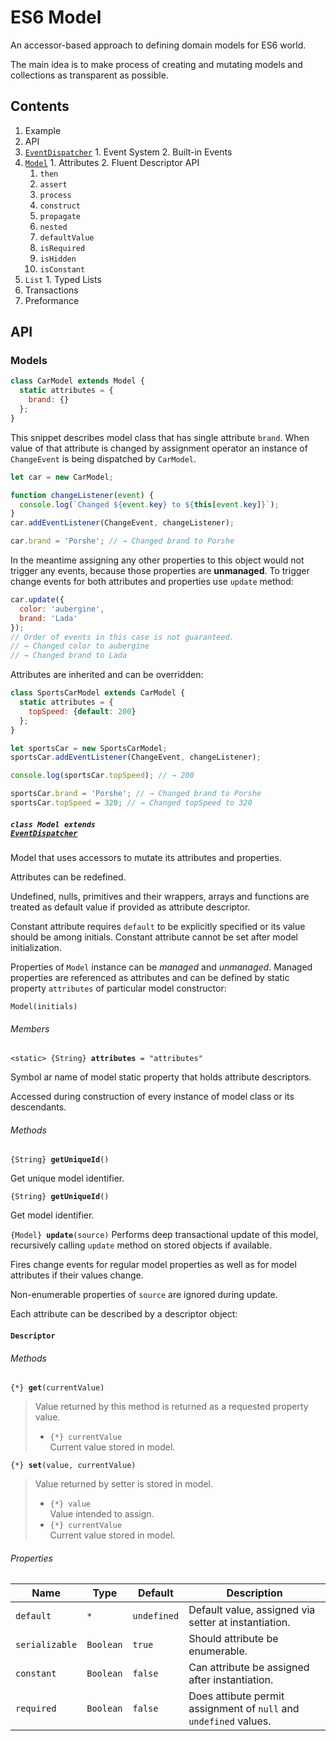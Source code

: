 # ES6 Model

An accessor-based approach to defining domain models for ES6 world.

The main idea is to make process of creating and mutating models and collections as transparent as possible.

## Contents

1. Example
2. API
  1. [`EventDispatcher`](#event-dispatcher)
    1. Event System
    2. Built-in Events
  2. [`Model`](#model)
    1. Attributes
    2. Fluent Descriptor API
      1. `then`
      2. `assert`
      3. `process`
      4. `construct`
      5. `propagate`
      6. `nested`
      6. `defaultValue`
      7. `isRequired`
      8. `isHidden`
      9. `isConstant`
  3. `List`
    1. Typed Lists
  4. Transactions
3. Preformance

## API

### Models

```javascript
class CarModel extends Model {
  static attributes = {
    brand: {}
  };
}
```

This snippet describes model class that has single attribute `brand`. When value of that attribute is changed by assignment operator an instance of `ChangeEvent` is being dispatched by `CarModel`.

```javascript
let car = new CarModel;

function changeListener(event) {
  console.log(`Changed ${event.key} to ${this[event.key]}`);
}
car.addEventListener(ChangeEvent, changeListener);

car.brand = 'Porshe'; // → Changed brand to Porshe
```

In the meantime assigning any other properties to this object would not trigger any events, because those properties are **unmanaged**. To trigger change events for both attributes and properties use `update` method:

```javascript
car.update({
  color: 'aubergine',
  brand: 'Lada'
});
// Order of events in this case is not guaranteed.
// → Changed color to aubergine
// → Changed brand to Lada
```

Attributes are inherited and can be overridden:

```javascript
class SportsCarModel extends CarModel {
  static attributes = {
    topSpeed: {default: 200}
  };
}

let sportsCar = new SportsCarModel;
sportsCar.addEventListener(ChangeEvent, changeListener);

console.log(sportsCar.topSpeed); // → 200

sportsCar.brand = 'Porshe'; // → Changed brand to Porshe
sportsCar.topSpeed = 320; // → Changed topSpeed to 320
```





##### <code>class Model extends <a href="#event-dispatcher">EventDispatcher</a></code>

Model that uses accessors to mutate its attributes and properties.

Attributes can be redefined.

Undefined, nulls, primitives and their wrappers, arrays and functions are treated as
default value if provided as attribute descriptor.

Constant attribute requires `default` to be explicitly specified or its value should
be among initials. Constant attribute cannot be set after model initialization.

Properties of `Model` instance can be *managed* and *unmanaged*. Managed properties are referenced as attributes and can be defined by static property `attributes` of particular model constructor:

<code>Model(initials)</code>

###### Members

<code>&lt;static&gt; {String} <b>attributes</b> = "attributes" </code>

Symbol ar name of model static property that holds attribute descriptors.

Accessed during construction of every instance of model class or its descendants.

###### Methods

<code>{String} <b>getUniqueId</b>()</code>

Get unique model identifier.

<code>{String} <b>getUniqueId</b>()</code>

Get model identifier.

<code>{Model} <b>update</b>(source)</code>
Performs deep transactional update of this model, recursively calling `update` method on stored objects if available.

Fires change events for regular model properties as well as for model attributes if their values change.

Non-enumerable properties of `source` are ignored during update.









Each attribute can be described by a descriptor object:

#### `Descriptor`

###### Methods

<code>{*} <b>get</b>(currentValue)</code>

> Value returned by this method is returned as a requested property value.
> 
> - `{*} currentValue`<br/> Current value stored in model.

<code>{*} <b>set</b>(value, currentValue)</code>

> Value returned by setter is stored in model.
> 
> - `{*} value`<br/> Value intended to assign.
> - `{*} currentValue`<br/> Current value stored in model.

###### Properties

| Name  | Type | Default | Description |
| --- | --- | --- | --- |
| `default` | `*` | `undefined` | Default value, assigned via setter at instantiation.  |
| `serializable` | `Boolean` | `true` | Should attribute be enumerable. |
| `constant` | `Boolean` | `false` | Can attribute be assigned after instantiation.  |
| `required` | `Boolean` | `false` | Does attibute permit assignment of `null` and `undefined` values. |
